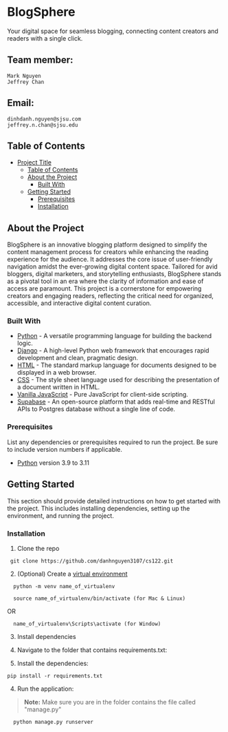 
# BlogSphere

Your digital space for seamless blogging, connecting content creators and readers with a single click.

## Team member:
	Mark Nguyen
	Jeffrey Chan

## Email:
	dinhdanh.nguyen@sjsu.com
	jeffrey.n.chan@sjsu.edu

## Table of Contents

- [Project Title](#project-title)
  - [Table of Contents](#table-of-contents)
  - [About the Project](#about-the-project)
    - [Built With](#built-with)
  - [Getting Started](#getting-started)
    - [Prerequisites](#prerequisites)
    - [Installation](#installation)

## About the Project

BlogSphere is an innovative blogging platform designed to simplify the content management process for creators while enhancing the reading experience for the audience. It addresses the core issue of user-friendly navigation amidst the ever-growing digital content space. Tailored for avid bloggers, digital marketers, and storytelling enthusiasts, BlogSphere stands as a pivotal tool in an era where the clarity of information and ease of access are paramount. This project is a cornerstone for empowering creators and engaging readers, reflecting the critical need for organized, accessible, and interactive digital content curation.

### Built With

- [Python](https://www.python.org/) - A versatile programming language for building the backend logic.
- [Django](https://www.djangoproject.com/) - A high-level Python web framework that encourages rapid development and clean, pragmatic design.
- [HTML](https://developer.mozilla.org/en-US/docs/Web/HTML) - The standard markup language for documents designed to be displayed in a web browser.
- [CSS](https://developer.mozilla.org/en-US/docs/Web/CSS) - The style sheet language used for describing the presentation of a document written in HTML.
- [Vanilla JavaScript](https://developer.mozilla.org/en-US/docs/Web/JavaScript) - Pure JavaScript for client-side scripting.
- [Supabase](https://supabase.io/) - An open-source platform that adds real-time and RESTful APIs to Postgres database without a single line of code.


### Prerequisites

List any dependencies or prerequisites required to run the project. Be sure to include version numbers if applicable.

- [Python](https://www.python.org/downloads/) version 3.9 to 3.11


## Getting Started

This section should provide detailed instructions on how to get started with the project. This includes installing dependencies, setting up the environment, and running the project.


### Installation

1. Clone the repo

  ```
   git clone https://github.com/danhnguyen3107/cs122.git
  ```


2. (Optional) Create a [virtual environment](https://docs.python.org/3/tutorial/venv.html) 

  ```
    python -m venv name_of_virtualenv
  ```

  ``` 
    source name_of_virtualenv/bin/activate (for Mac & Linux)
  ```

  OR

  ``` 
    name_of_virtualenv\Scripts\activate (for Window)
  ```

3. Install dependencies

  1. Navigate to the folder that contains requirements.txt:

  2. Install the dependencies:

   ```
   pip install -r requirements.txt
   ```

4. Run the application:
  > **Note:** Make sure you are in the folder contains the file called "manage.py"
  ```
    python manage.py runserver
  ```



